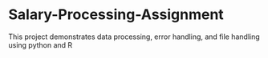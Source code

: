 # Salary-Processing-Assignment
This project demonstrates data processing, error handling, and file handling using python and R
